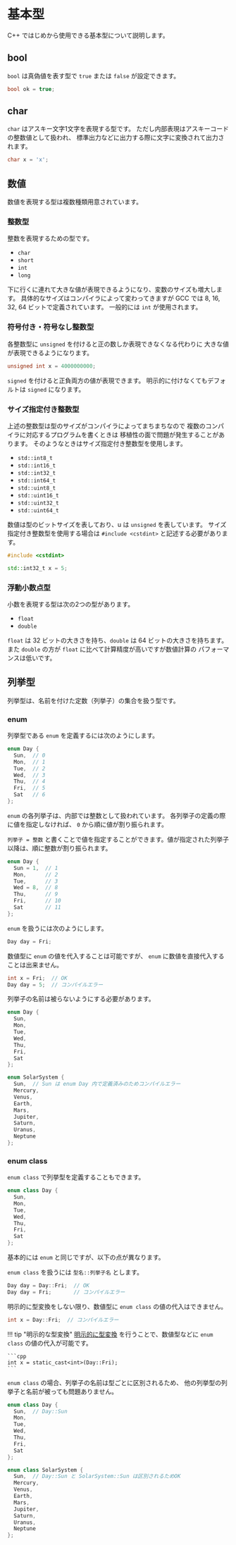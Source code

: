 # 基本型

C++ ではじめから使用できる基本型について説明します。

## bool

`bool` は真偽値を表す型で `true` または `false` が設定できます。

```cpp
bool ok = true;
```

## char

`char` はアスキー文字1文字を表現する型です。
ただし内部表現はアスキーコードの整数値として扱われ、
標準出力などに出力する際に文字に変換されて出力されます。

```cpp
char x = 'x';
```

## 数値

数値を表現する型は複数種類用意されています。

### 整数型

整数を表現するための型です。

* `char`
* `short`
* `int`
* `long`

下に行くに連れて大きな値が表現できるようになり、変数のサイズも増大します。
具体的なサイズはコンパイラによって変わってきますが
GCC では 8, 16, 32, 64 ビットで定義されています。
一般的には `int` が使用されます。

### 符号付き・符号なし整数型

各整数型に `unsigned` を付けると正の数しか表現できなくなる代わりに
大きな値が表現できるようになります。

```cpp
unsigned int x = 4000000000;
```

`signed` を付けると正負両方の値が表現できます。
明示的に付けなくてもデフォルトは `signed` になります。

### サイズ指定付き整数型

上述の整数型は型のサイズがコンパイラによってまちまちなので
複数のコンパイラに対応するプログラムを書くときは
移植性の面で問題が発生することがあります。
そのようなときはサイズ指定付き整数型を使用します。

* `std::int8_t`
* `std::int16_t`
* `std::int32_t`
* `std::int64_t`
* `std::uint8_t`
* `std::uint16_t`
* `std::uint32_t`
* `std::uint64_t`

数値は型のビットサイズを表しており、u は `unsigned` を表しています。
サイズ指定付き整数型を使用する場合は `#include <cstdint>` と記述する必要があります。

```cpp
#include <cstdint>

std::int32_t x = 5;
```

### 浮動小数点型

小数を表現する型は次の2つの型があります。

* `float`
* `double`

`float` は 32 ビットの大きさを持ち、`double` は 64 ビットの大きさを持ちます。
また `double` の方が `float` に比べて計算精度が高いですが数値計算の
パフォーマンスは低いです。

## 列挙型

列挙型は、名前を付けた定数（列挙子）の集合を扱う型です。

### enum

列挙型である `enum` を定義するには次のようにします。

```cpp
enum Day {
  Sun,  // 0
  Mon,  // 1
  Tue,  // 2
  Wed,  // 3
  Thu,  // 4
  Fri,  // 5
  Sat   // 6
};
```

`enum` の各列挙子は、内部では整数として扱われています。
各列挙子の定義の際に値を指定しなければ、 `0` から順に値が割り振られます。

`列挙子 = 整数` と書くことで値を指定することができます。値が指定された列挙子以降は、順に整数が割り振られます。

```cpp
enum Day {
  Sun = 1,  // 1
  Mon,      // 2
  Tue,      // 3
  Wed = 8,  // 8
  Thu,      // 9
  Fri,      // 10
  Sat       // 11
};
```

`enum` を扱うには次のようにします。

```cpp
Day day = Fri;
```

数値型に `enum` の値を代入することは可能ですが、 `enum` に数値を直接代入することは出来ません。

```cpp
int x = Fri;  // OK
Day day = 5;  // コンパイルエラー
```

列挙子の名前は被らないようにする必要があります。

```cpp
enum Day {
  Sun,
  Mon,
  Tue,
  Wed,
  Thu,
  Fri,
  Sat
};

enum SolarSystem {
  Sun,  // Sun は enum Day 内で定義済みのためコンパイルエラー
  Mercury,
  Venus,
  Earth,
  Mars,
  Jupiter,
  Saturn,
  Uranus,
  Neptune
};
```

### enum class

`enum class` で列挙型を定義することもできます。

```cpp
enum class Day {
  Sun,
  Mon,
  Tue,
  Wed,
  Thu,
  Fri,
  Sat
};
```

基本的には `enum` と同じですが、以下の点が異なります。

`enum class` を扱うには `型名::列挙子名` とします。

```cpp
Day day = Day::Fri;  // OK
Day day = Fri;       // コンパイルエラー
```

明示的に型変換をしない限り、数値型に `enum class` の値の代入はできません。

```cpp
int x = Day::Fri;  // コンパイルエラー
```

!!! tip "明示的な型変換"
    [明示的に型変換][cpp-casts] を行うことで、数値型などに `enum class` の値の代入が可能です。

    ```cpp
    int x = static_cast<int>(Day::Fri);
    ```

[cpp-casts]: ch08-01-cpp-casts.md

`enum class` の場合、列挙子の名前は型ごとに区別されるため、
他の列挙型の列挙子と名前が被っても問題ありません。

```cpp
enum class Day {
  Sun,  // Day::Sun
  Mon,
  Tue,
  Wed,
  Thu,
  Fri,
  Sat
};

enum class SolarSystem {
  Sun,  // Day::Sun と SolarSystem::Sun は区別されるためOK
  Mercury,
  Venus,
  Earth,
  Mars,
  Jupiter,
  Saturn,
  Uranus,
  Neptune
};
```
